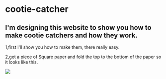 # cootie-catcher

## I'm designing this website to show you how to make cootie catchers and how they work.

1,first I'll show you how to make them, there really easy.

2,get a piece of Square paper and fold the top to the bottom  of the paper so it looks like this.


![](.430D3FF9-5A75-4545-AF2D-CBCFEBD1DF4B.jpeg)









